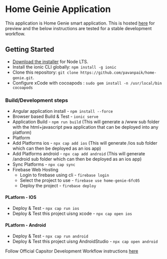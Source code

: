 # Home Geinie Application

This application is Home Genie smart application. This is hosted [here](https://home-genie-6fc05.web.app) for preview and the below instructions are tested for a stable development workflow.

## Getting Started
* [Download the installer](https://nodejs.org/) for Node LTS.
* Install the ionic CLI globally: `npm install -g ionic`
* Clone this repository: `git clone https://github.com/pavanpaik/home-genie.git`.
* Configure xCode with cocoapods : `sudo gem install -n /usr/local/bin cocoapods `

### Build/Development steps
* Angular application install -  `npm install --force`
* Browser based Build & Test - `ionic serve` 
* Application Build - `npm run build` (This will generate a /www sub folder with the html+javascript pwa application that can be deployed into any platform)
* Platform 
 * Add Platforms ios -  `npx cap add ios` (This will generate /ios sub folder which can then be deployed as an ios app) 
 * Add Platforms android -  `npx cap add android` (This will generate /android sub folder which can then be deployed as an ios app) 
 * Sync Platforms - `npx cap sync`
* Firebase Web Hosting
  * Login to firebase using cli - `firebase login`
  * Select the project to use - `firebase use home-genie-6fc05`
  * Deploy the project - `firebase deploy`

#### PLatform - IOS
* Deploy & Test - `npx cap run ios`
* Deploy & Test this project  uisng xcode - `npx cap open ios`

#### PLatform - Android
* Deploy & Test - `npx cap run android`
* Deploy & Test this project uisng AndroidStudio - `npx cap open android`

Follow Official Capsitor Development Workflow instructions [here](https://capacitorjs.com/docs/basics/workflow)
